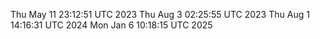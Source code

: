 
Thu May 11 23:12:51 UTC 2023
Thu Aug  3 02:25:55 UTC 2023
Thu Aug  1 14:16:31 UTC 2024
Mon Jan  6 10:18:15 UTC 2025
